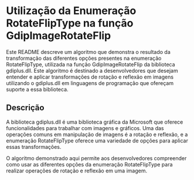 # Utilização da Enumeração RotateFlipType na função GdipImageRotateFlip 

Este README descreve um algoritmo que demonstra o resultado da transformação das diferentes opções presentes na enumeração RotateFlipType, utilizada na função GdipImageRotateFlip da biblioteca gdiplus.dll. Este algoritmo é destinado a desenvolvedores que desejam entender e aplicar transformações de rotação e reflexão em imagens utilizando o gdiplus.dll em linguagens de programação que ofereçam suporte a essa biblioteca.

## Descrição
A biblioteca gdiplus.dll é uma biblioteca gráfica da Microsoft que oferece funcionalidades para trabalhar com imagens e gráficos. Uma das operações comuns em manipulação de imagens é a rotação e reflexão, e a enumeração RotateFlipType oferece uma variedade de opções para aplicar essas transformações.

O algoritmo demonstrado aqui permite aos desenvolvedores compreender como usar as diferentes opções da enumeração RotateFlipType para realizar operações de rotação e reflexão em uma imagem.
